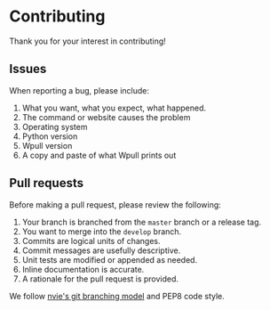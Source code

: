 Contributing
============

Thank you for your interest in contributing!

Issues
------

When reporting a bug, please include:

1. What you want, what you expect, what happened.
2. The command or website causes the problem
3. Operating system
4. Python version
5. Wpull version
6. A copy and paste of what Wpull prints out


Pull requests
-------------

Before making a pull request, please review the following:

1. Your branch is branched from the `master` branch or a release tag.
2. You want to merge into the `develop` branch.
3. Commits are logical units of changes.
4. Commit messages are usefully descriptive.
5. Unit tests are modified or appended as needed.
6. Inline documentation is accurate.
7. A rationale for the pull request is provided.

We follow [nvie's git branching
model](http://nvie.com/posts/a-successful-git-branching-model/) and
PEP8 code style.


